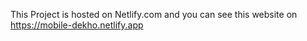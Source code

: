 This Project is hosted on Netlify.com and you can see this website on https://mobile-dekho.netlify.app



